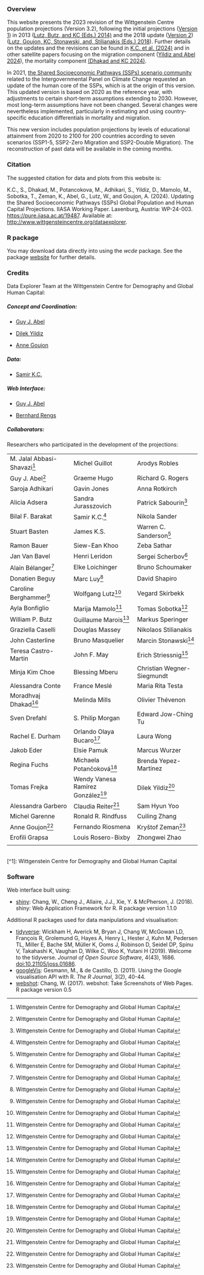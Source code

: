 ### Overview

This website presents the 2023 revision of the Wittgenstein Centre population projections (Version 3.2), following the initial projections ([Version 1](https://dataexplorer.wittgensteincentre.org/wcde-v1/)) in 2013 ([Lutz, Butz, and KC (Eds.) 2014)](https://global.oup.com/academic/product/world-population-and-human-capital-in-the-twenty-first-century-9780198703167?cc=at&lang=en&) and the 2018 update ([Version 2](https://dataexplorer.wittgensteincentre.org/wcde-v2/)) ([Lutz, Goujon, KC, Stonawski, and, Stilianakis (Eds.) 2018](https://op.europa.eu/en/publication-detail/-/publication/e1853ba8-4444-11e8-a9f4-01aa75ed71a1/language-en)). Further details on the updates and the revisions can be found in [K.C. et al. (2024)](https://pure.iiasa.ac.at/19487) and in other satellite papers focusing on the migration component ([Yildiz and Abel 2024](https://pure.iiasa.ac.at/id/eprint/19399/1/WP-24-001.pdf)), the mortality component [(Dhakad and KC 2024)](https://doi.org/10.1553/0x003f4a9d).

In 2021, [the Shared Socioeconomic Pathways (SSPs) scenario community](https://data.ece.iiasa.ac.at/ssp/) related to the Intergovernmental Panel on Climate Change requested an update of the human core of the SSPs, which is at the origin of this version. This updated version is based on 2020 as the reference year, with adjustments to certain short-term assumptions extending to 2030. However, most long-term assumptions have not been changed. Several changes were nevertheless implemented, particularly in estimating and using country-specific education differentials in mortality and migration.

This new version includes population projections by levels of educational attainment from 2020 to 2100 for 200 countries according to seven scenarios (SSP1-5, SSP2-Zero Migration and SSP2-Double Migration). The reconstruction of past data will be available in the coming months.

### Citation

The suggested citation for data and plots from this website is:

K.C., S., Dhakad, M., Potancokova, M., Adhikari, S., Yildiz, D., Mamolo, M., Sobotka, T., Zeman, K., Abel, G., Lutz, W., and Goujon, A. (2024). Updating the Shared Socioeconomic Pathways (SSPs) Global Population and Human Capital Projections. IIASA Working Paper. Laxenburg, Austria: WP-24-003. <https://pure.iiasa.ac.at/19487>. Available at: <http://www.wittgensteincentre.org/dataexplorer>.

### R package

You may download data directly into <a href="https://cran.r-project.org/" target="_blank" rel="noopener"><i class="fab fa-r-project"></i></a> using the *wcde* package. See the package <a href="https://guyabel.github.io/wcde/" target="_blank" rel="noopener">website</a> for further details.

### Credits 

Data Explorer Team at the Wittgenstein Centre for Demography and Global Human Capital:

##### Concept and Coordination:

-   [Guy J. Abel](https://iiasa.ac.at/staff/guy-abel)

-   [Dilek Yildiz](https://iiasa.ac.at/staff/dilek-yildiz)

-   [Anne Goujon](https://iiasa.ac.at/staff/anne-goujon)

##### Data:

-   [Samir K.C.](https://iiasa.ac.at/staff/samir-kc)

##### Web Interface:

-   [Guy J. Abel](https://iiasa.ac.at/staff/guy-abel)

-   [Bernhard Rengs](https://www.oeaw.ac.at/vid/people/staff/bernhard-rengs)

##### Collaborators:

Researchers who participated in the development of the projections:

<style>
table {
    width: 100%;
  }
td { width: 33%; }
</style>
<script>
$(document).ready(function() {
  $('.footnotes').remove();
});
</script>

|                                 |                                   |                             |
|----|----|----|
| M. Jalal Abbasi-Shavazi[^1]     | Michel Guillot                    | Arodys Robles               |
| Guy J. Abel[^1]                 | Graeme Hugo                       | Richard G. Rogers           |
| Saroja Adhikari                 | Gavin Jones                       | Anna Rotkirch               |
| Alicia Adsera                   | Sandra Jurasszovich               | Patrick Sabourin[^1]        |
| Bilal F. Barakat                | Samir K.C.[^1]                    | Nikola Sander               |
| Stuart Basten                   | James K.S.                        | Warren C. Sanderson[^1]     |
| Ramon Bauer                     | Siew-Ean Khoo                     | Zeba Sathar                 |
| Jan Van Bavel                   | Henri Leridon                     | Sergei Scherbov[^1]         |
| Alain Bélanger[^1]              | Elke Loichinger                   | Bruno Schoumaker            |
| Donatien Beguy                  | Marc Luy[^1]                      | David Shapiro               |
| Caroline Berghammer[^1]         | Wolfgang Lutz[^1]                 | Vegard Skirbekk             |
| Ayla Bonfiglio                  | Marija Mamolo[^1]                 | Tomas Sobotka[^1]           |
| William P. Butz                 | Guillaume Marois[^1]              | Markus Speringer            |
| Graziella Caselli               | Douglas Massey                    | Nikolaos Stilianakis        |
| John Casterline                 | Bruno Masquelier                  | Marcin Stonawski[^1]        |
| Teresa Castro-Martin            | John F. May                       | Erich Striessnig[^1]        |
| Minja Kim Choe                  | Blessing Mberu                    | Christian Wegner-Siegmundt  |
| Alessandra Conte                | France Meslé                      | Maria Rita Testa            |
| Moradhvaj Dhakad[^1]            | Melinda Mills                     | Olivier Thévenon            |
| Sven Drefahl                    | S. Philip Morgan                  | Edward Jow-Ching Tu         |
| Rachel E. Durham                | Orlando Olaya Bucaro[^1]          | Laura Wong                  |
| Jakob Eder                      | Elsie Pamuk                       | Marcus Wurzer               |
| Regina Fuchs                    | Michaela Potančoková[^1]          | Brenda Yepez-Martinez       |
| Tomas Frejka                    | Wendy Vanesa Ramírez González[^1] | Dilek Yildiz[^1]            |
| Alessandra Garbero              | Claudia Reiter[^1]                | Sam Hyun Yoo                |
| Michel Garenne                  | Ronald R. Rindfuss                | Cuiling Zhang               |
| Anne Goujon[^1]                 | Fernando Riosmena                 | Kryštof Zeman[^1]           |
| Erofili Grapsa                  | Louis Rosero-Bixby                | Zhongwei Zhao               |
|                                 |                                   |                             |

<br>
[^1]: Wittgenstein Centre for Demography and Global Human Capital

[^1]: Wittgenstein Centre for Demography and Global Human Capital

### Software 

Web interface built using:

-   <a href="http://cran.r-project.org/web/packages/shiny" target="_blank">shiny</a>: Chang, W., Cheng J., Allaire, J.J., Xie, Y. & McPherson, J. (2018). shiny: Web Application Framework for R. R package version 1.1.0

Additional R packages used for data manipulations and visualisation:

-   <a href="http://cran.r-project.org/web/packages/tidyverse" target="_blank">tidyverse</a>: Wickham H, Averick M, Bryan J, Chang W, McGowan LD, François R, Grolemund G, Hayes A, Henry L, Hester J, Kuhn M, Pedersen TL, Miller E, Bache SM, Müller K, Ooms J, Robinson D, Seidel DP, Spinu V, Takahashi K, Vaughan D, Wilke C, Woo K, Yutani H (2019). Welcome to the tidyverse. *Journal of Open Source Software*, 4(43), 1686. <a href="https://joss.theoj.org/papers/10.21105/joss.01686" target="_blank">doi:10.21105/joss.01686</a>.
-   <a href="http://cran.r-project.org/web/packages/googleVis" target="_blank">googleVis</a>: Gesmann, M., & de Castillo, D. (2011). Using the Google visualisation API with R. *The R Journal*, 3(2), 40-44.
-   <a href="http://cran.r-project.org/web/packages/webshot" target="_blank">webshot</a>: Chang, W. (2017). webshot: Take Screenshots of Web Pages. R package version 0.5
